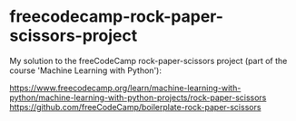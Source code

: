 # freecodecamp-rock-paper-scissors-project
My solution to the freeCodeCamp rock-paper-scissors project (part of the course 'Machine Learning with Python'):

https://www.freecodecamp.org/learn/machine-learning-with-python/machine-learning-with-python-projects/rock-paper-scissors
https://github.com/freeCodeCamp/boilerplate-rock-paper-scissors
